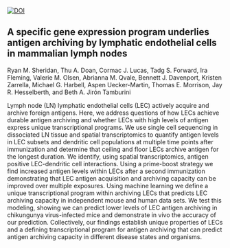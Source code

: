 [![DOI](https://zenodo.org/badge/940209543.svg)](https://doi.org/10.5281/zenodo.15871889)

## A specific gene expression program underlies antigen archiving by lymphatic endothelial cells in mammalian lymph nodes 

Ryan M.  Sheridan, Thu A. Doan, Cormac J. Lucas, Tadg S. Forward, Ira Fleming, Valerie M. Olsen, Abrianna M. Qvale, Bennett J. Davenport, Kristen Zarrella, Michael G. Harbell, Aspen Uecker-Martin, Thomas E. Morrison, Jay R. Hesselberth, and Beth A. Jirón Tamburini

Lymph node (LN) lymphatic endothelial cells (LEC) actively acquire and archive foreign antigens. Here, we address questions of how LECs achieve durable antigen archiving and whether LECs with high levels of antigen express unique transcriptional programs. We use single cell sequencing in dissociated LN tissue and spatial transcriptomics to quantify antigen levels in LEC subsets and dendritic cell populations at multiple time points after immunization and determine that ceiling and floor LECs archive antigen for the longest duration. We identify, using spatial transcriptomics, antigen positive LEC-dendritic cell interactions. Using a prime-boost strategy we find increased antigen levels within LECs after a second immunization demonstrating that LEC antigen acquisition and archiving capacity can be improved over multiple exposures. Using machine learning we define a unique transcriptional program within archiving LECs that predicts LEC archiving capacity in independent mouse and human data sets. We test this modeling, showing we can predict lower levels of LEC antigen archiving in chikungunya virus-infected mice and demonstrate in vivo the accuracy of our prediction. Collectively, our findings establish unique properties of LECs and a defining transcriptional program for antigen archiving that can predict antigen archiving capacity in different disease states and organisms. 

